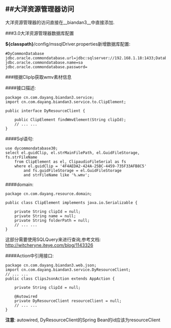 ##大洋资源管理器访问 
---

大洋资源管理器的访问直接在__biandan3__中直接添加.	


###3.0大洋资源管理器数据库配置

__${classpath}__/config/mssqlDriver.properties新增数据库配置:	

	#DyCommonDatabase
	jdbc.oracle.commondatabase.url=jdbc:sqlserver://192.168.1.18:1433;DatabaseName=dycommondatabase30
	jdbc.oracle.commondatabase.name=sa
	jdbc.oracle.commondatabase.password=


###根据ClipIp获取wmv素材信息		

####接口描述:	

	package cn.com.dayang.biandan3.service;
	import cn.com.dayang.biandan3.service.to.ClipElement;

	public interface DyResourceClient {

		public ClipElement findWmvElement(String clipId);
		// ... ...
	}


####Sql语句:	
	
	use dycommondatabase30;
	select el.guidClip, el.strMainFilePath, el.GuidFileStorage, fs.strFileName  
		from ClipElement as el, ClipaudioFileSerial as fs 
		where el.guidClip = '4F4AEDA2-424A-25BC-4459-735F33AFB8C5' 
			and fs.guidFileStorage = el.GuidFileStorage 
			and strFileName like '%.wmv';

####domain:

	package cn.com.dayang.resource.domain;

	public class ClipElement implements java.io.Serializable {

		private String clipId = null;
		private String name = null;
		private String folderPath = null;
		// ... ...
	}	

<div class="info">
这部分需要使用SQLQuery来进行查询,参考文档: <br />
<a href="http://witcheryne.iteye.com/blog/1143326" target>
	http://witcheryne.iteye.com/blog/1143326
</a>	
</div>

####Action中引用接口:	

	package cn.com.dayang.biandan3.web.json;
	import cn.com.dayang.biandan3.service.DyResourceClient;
	// ... ...
	public class ClipsJsonAction extends AppAction {
		
		private String clipId = null;

		@Autowired
		private DyResourceClient resourceClient = null;
		// ... ...
	}	

<div class="notice">
<strong>注意</strong>: autowired, DyResourceClient的Spring Bean的id应该为resourceClient
</div>

